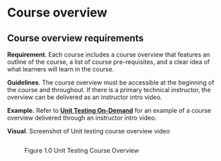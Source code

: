 # Course overview

## Course overview requirements

**Requirement**. Each course includes a course overview that features an outline of the course, a list of course pre-requisites, and a clear idea of what learners will learn in the course.

**Guidelines**. The course overview must be accessible at the beginning of the course and throughout. If there is a primary technical instructor, the overview can be delivered as an instructor intro video.

**Example.** Refer to [**Unit Testing On-Demand**](https://learn.getdbt.com/learn/course/unit-testing/welcome-to-unit-testing-5min/introduction-to-unit-testing?page=1) for an example of a course overview delivered through an instructor intro video.

**Visual**. Screenshot of Unit testing course overview video

<figure><img src="https://dbt-learn.gitbook.io/~gitbook/image?url=https%3A%2F%2F3986985921-files.gitbook.io%2F%7E%2Ffiles%2Fv0%2Fb%2Fgitbook-x-prod.appspot.com%2Fo%2Fspaces%252Fjsdlypj4aKeAMnimG89N%252Fuploads%252FY7Iym6IDpXID4QKEXidL%252FVisual%25201.0-unit%2520testing.jpg%3Falt%3Dmedia%26token%3Df8a0bcbe-f50e-4d0f-9180-9f00d77dadc8&#x26;width=768&#x26;dpr=4&#x26;quality=100&#x26;sign=155f88c1&#x26;sv=1" alt=""><figcaption><p>Figure 1.0 Unit Testing Course Overview</p></figcaption></figure>
